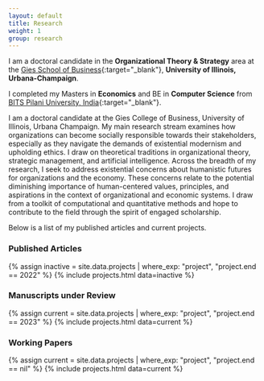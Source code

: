 ```yaml
---
layout: default
title: Research
weight: 1
group: research
---
```


I am a doctoral candidate in the **Organizational Theory & Strategy** area at the [Gies School of Business](https://giesbusiness.illinois.edu/){:target="_blank"}, **University of Illinois, Urbana-Champaign**.

I completed my Masters in **Economics** and BE in **Computer Science** from [BITS Pilani University, India](https://www.bits-pilani.ac.in/){:target="_blank"}. 

I am a doctoral candidate at the Gies College of Business, University of Illinois, Urbana Champaign. My main research stream examines how organizations can become socially responsible towards their stakeholders, especially as they navigate the demands of existential modernism and upholding ethics. I draw on theoretical traditions in organizational theory, strategic management, and artificial intelligence. Across the breadth of my research, I seek to address existential concerns about humanistic futures for organizations and the economy. These concerns relate to the potential diminishing importance of human-centered values, principles, and aspirations in the context of organizational and economic systems. I draw from a toolkit of computational and quantitative methods and hope to contribute to the field through the spirit of engaged scholarship.

Below is a list of my published articles and current projects.

### Published Articles
{% assign inactive = site.data.projects | where_exp: "project", "project.end == 2022" %} {% include projects.html data=inactive %}

### Manuscripts under Review
{% assign current = site.data.projects | where_exp: "project", "project.end == 2023" %}
{% include projects.html data=current %}

### Working Papers
{% assign current = site.data.projects | where_exp: "project", "project.end == nil" %}
{% include projects.html data=current %}
